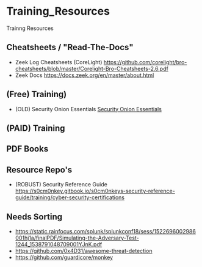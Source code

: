 # Training_Resources
Trainng Resources
## Cheatsheets / "Read-The-Docs"
- Zeek Log Cheatsheets (CoreLight) 
https://github.com/corelight/bro-cheatsheets/blob/master/Corelight-Bro-Cheatsheets-2.6.pdf  
- Zeek Docs https://docs.zeek.org/en/master/about.html 

## (Free) Training)
- (OLD) Security Onion Essentials [Security Onion Essentials](https://www.youtube.com/playlist?list=PLljFlTO9rB155aYBjHw2InKkSMLuhWpxH) 

## (PAID) Training

## PDF Books

## Resource Repo's
- (ROBUST) Security Reference Guide 
https://s0cm0nkey.gitbook.io/s0cm0nkeys-security-reference-guide/training/cyber-security-certifications  

## Needs Sorting
- https://static.rainfocus.com/splunk/splunkconf18/sess/1522696002986001hj1a/finalPDF/Simulating-the-Adversary-Test-1244_1538791048709001YJnK.pdf 
- https://github.com/0x4D31/awesome-threat-detection 
- https://github.com/guardicore/monkey 
